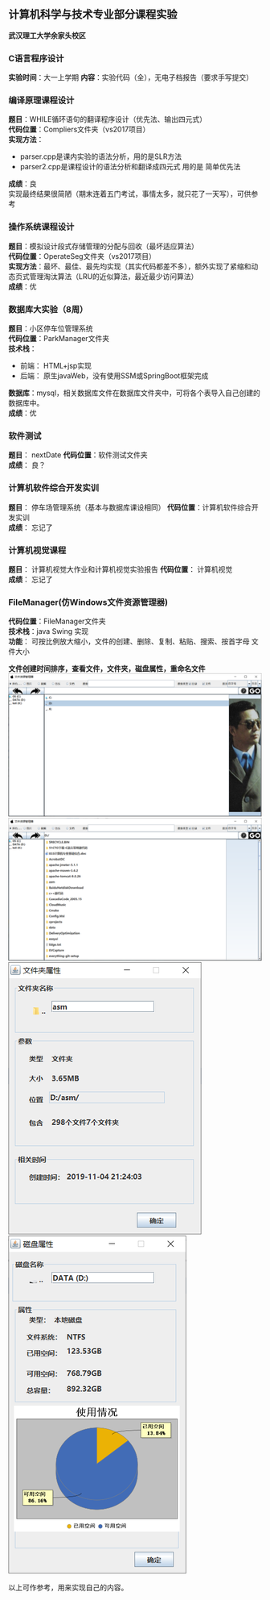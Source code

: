 ## 计算机科学与技术专业部分课程实验

**武汉理工大学余家头校区**

### C语言程序设计
**实验时间**：大一上学期
**内容**：实验代码（全），无电子档报告（要求手写提交）

### 编译原理课程设计  
**题目**：WHILE循环语句的翻译程序设计（优先法、输出四元式）  
**代码位置**：Compliers文件夹（vs2017项目）  
**实现方法**：
  * parser.cpp是课内实验的语法分析，用的是SLR方法
  * parser2.cpp是课程设计的语法分析和翻译成四元式 用的是 简单优先法  

**成绩**：良  
实现最终结果很简陋（期末连着五门考试，事情太多，就只花了一天写），可供参考   

### 操作系统课程设计  
**题目**：模拟设计段式存储管理的分配与回收（最坏适应算法）  
**代码位置**：OperateSeg文件夹（vs2017项目）   
**实现方法**：最坏、最佳、最先均实现（其实代码都差不多），额外实现了紧缩和动态页式管理淘汰算法（LRU的近似算法，最近最少访问算法）   
**成绩**：优  

### 数据库大实验（8周）  
**题目**：小区停车位管理系统  
**代码位置**：ParkManager文件夹  
**技术栈**：  
  * 前端： HTML+jsp实现  
  * 后端： 原生javaWeb，没有使用SSM或SpringBoot框架完成  

**数据库**：mysql，相关数据库文件在数据库文件夹中，可将各个表导入自己创建的数据库中。  
 **成绩**：优  

###  软件测试 
**题目**： nextDate 
**代码位置**：软件测试文件夹   
**成绩**：  良？

###   计算机软件综合开发实训
**题目**：  停车场管理系统（基本与数据库课设相同）
**代码位置**：计算机软件综合开发实训   
**成绩**： 忘记了 

###   计算机视觉课程
**题目**：  计算机视觉大作业和计算机视觉实验报告
**代码位置**： 计算机视觉  
**成绩**： 忘记了

### FileManager(仿Windows文件资源管理器)
**代码位置**：FileManager文件夹  
**技术栈**：java Swing 实现  
**功能**： 可按比例放大缩小，文件的创建、删除、复制、粘贴、搜索、按首字母 文件大小  

**文件创建时间排序，查看文件，文件夹，磁盘属性，重命名文件**  
![文件资源管理器展示](/图片/FileManager.png)  
![文件资源管理器展示](/图片/fils.png)  
![文件资源管理器展示](/图片/filePropertites.png)  
![文件资源管理器展示](/图片/diskPropertites.png)

以上可作参考，用来实现自己的内容。 
